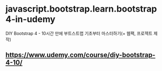 # javascript.bootstrap.learn.bootstrap4-in-udemy
DIY Bootstrap 4 - 10시간 만에 부트스트랩 기초부터 마스터하기(+ 웹팩, 프로젝트 제작)

https://www.udemy.com/course/diy-bootstrap-4-10/
----